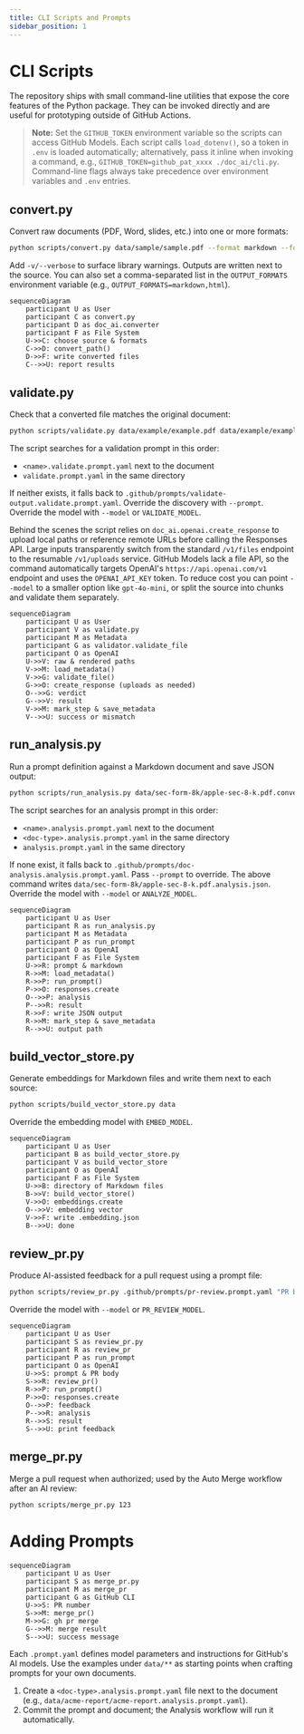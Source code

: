 ```yaml
---
title: CLI Scripts and Prompts
sidebar_position: 1
---
```


# CLI Scripts

The repository ships with small command-line utilities that expose the core features of the Python package. They can be invoked directly and are useful for prototyping outside of GitHub Actions.

> **Note:** Set the `GITHUB_TOKEN` environment variable so the scripts can
> access GitHub Models. Each script calls `load_dotenv()`, so a token in
> `.env` is loaded automatically; alternatively, pass it inline when
> invoking a command, e.g., `GITHUB_TOKEN=github_pat_xxxx ./doc_ai/cli.py`.
> Command-line flags always take precedence over environment variables and
> `.env` entries.

## convert.py
Convert raw documents (PDF, Word, slides, etc.) into one or more formats:

```bash
python scripts/convert.py data/sample/sample.pdf --format markdown --format html
```
Add `-v/--verbose` to surface library warnings. Outputs are written next to the source. You can also set a comma-separated list in the `OUTPUT_FORMATS` environment variable (e.g., `OUTPUT_FORMATS=markdown,html`).

```mermaid
sequenceDiagram
    participant U as User
    participant C as convert.py
    participant D as doc_ai.converter
    participant F as File System
    U->>C: choose source & formats
    C->>D: convert_path()
    D->>F: write converted files
    C-->>U: report results
```

## validate.py
Check that a converted file matches the original document:

```bash
python scripts/validate.py data/example/example.pdf data/example/example.pdf.converted.md
```

The script searches for a validation prompt in this order:

- `<name>.validate.prompt.yaml` next to the document
- `validate.prompt.yaml` in the same directory

If neither exists, it falls back to
`.github/prompts/validate-output.validate.prompt.yaml`. Override the discovery
with `--prompt`. Override the model with `--model` or `VALIDATE_MODEL`.

Behind the scenes the script relies on `doc_ai.openai.create_response` to
upload local paths or reference remote URLs before calling the Responses API.
Large inputs transparently switch from the standard `/v1/files` endpoint to the
resumable `/v1/uploads` service. GitHub Models lack a file API, so the command
automatically targets OpenAI's `https://api.openai.com/v1` endpoint and uses the
`OPENAI_API_KEY` token. To reduce cost you can point `--model` to a smaller
option like `gpt-4o-mini`, or split the source into chunks and validate them
separately.

```mermaid
sequenceDiagram
    participant U as User
    participant V as validate.py
    participant M as Metadata
    participant G as validator.validate_file
    participant O as OpenAI
    U->>V: raw & rendered paths
    V->>M: load_metadata()
    V->>G: validate_file()
    G->>O: create_response (uploads as needed)
    O-->>G: verdict
    G-->>V: result
    V->>M: mark_step & save_metadata
    V-->>U: success or mismatch
```

## run_analysis.py
Run a prompt definition against a Markdown document and save JSON output:

```bash
python scripts/run_analysis.py data/sec-form-8k/apple-sec-8-k.pdf.converted.md
```
The script searches for an analysis prompt in this order:

- `<name>.analysis.prompt.yaml` next to the document
- `<doc-type>.analysis.prompt.yaml` in the same directory
- `analysis.prompt.yaml` in the same directory

If none exist, it falls back to `.github/prompts/doc-analysis.analysis.prompt.yaml`. Pass `--prompt` to override. The above command writes `data/sec-form-8k/apple-sec-8-k.pdf.analysis.json`. Override the model with `--model` or `ANALYZE_MODEL`.

```mermaid
sequenceDiagram
    participant U as User
    participant R as run_analysis.py
    participant M as Metadata
    participant P as run_prompt
    participant O as OpenAI
    participant F as File System
    U->>R: prompt & markdown
    R->>M: load_metadata()
    R->>P: run_prompt()
    P->>O: responses.create
    O-->>P: analysis
    P-->>R: result
    R->>F: write JSON output
    R->>M: mark_step & save_metadata
    R-->>U: output path
```

## build_vector_store.py
Generate embeddings for Markdown files and write them next to each source:

```bash
python scripts/build_vector_store.py data
```
Override the embedding model with `EMBED_MODEL`.

```mermaid
sequenceDiagram
    participant U as User
    participant B as build_vector_store.py
    participant V as build_vector_store
    participant O as OpenAI
    participant F as File System
    U->>B: directory of Markdown files
    B->>V: build_vector_store()
    V->>O: embeddings.create
    O-->>V: embedding vector
    V->>F: write .embedding.json
    B-->>U: done
```

## review_pr.py
Produce AI-assisted feedback for a pull request using a prompt file:

```bash
python scripts/review_pr.py .github/prompts/pr-review.prompt.yaml "PR body text"
```
Override the model with `--model` or `PR_REVIEW_MODEL`.

```mermaid
sequenceDiagram
    participant U as User
    participant S as review_pr.py
    participant R as review_pr
    participant P as run_prompt
    participant O as OpenAI
    U->>S: prompt & PR body
    S->>R: review_pr()
    R->>P: run_prompt()
    P->>O: responses.create
    O-->>P: feedback
    P-->>R: analysis
    R-->>S: result
    S-->>U: print feedback
```

## merge_pr.py
Merge a pull request when authorized; used by the Auto Merge workflow after an AI review:

```bash
python scripts/merge_pr.py 123
```

# Adding Prompts

```mermaid
sequenceDiagram
    participant U as User
    participant S as merge_pr.py
    participant M as merge_pr
    participant G as GitHub CLI
    U->>S: PR number
    S->>M: merge_pr()
    M->>G: gh pr merge
    G-->>M: merge result
    S-->>U: success message
```

Each `.prompt.yaml` defines model parameters and instructions for GitHub's AI models. Use the examples under `data/**` as starting points when crafting prompts for your own documents.

1. Create a `<doc-type>.analysis.prompt.yaml` file next to the document (e.g., `data/acme-report/acme-report.analysis.prompt.yaml`).
2. Commit the prompt and document; the Analysis workflow will run it automatically.


